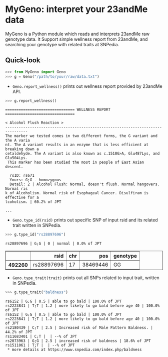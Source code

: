 # MyGeno: interpret your 23andMe data
MyGeno is a Python module which reads and interprets 23andMe raw genotype data. It Support simple wellness report from 23andMe, and searching your genotype with related traits at SNPedia.

## Quick-look
```python
>>> from MyGeno import Geno
>>> g = Geno("/path/to/your/raw/data.txt")
```

- `Geno.report_wellness()` prints out wellness report provided by 23andMe API.

```python
>>> g.report_wellness()
```
```
=============================== WELLNESS REPORT =============================== 

< Alcohol Flush Reaction >
--------------------------------------------------------------------------------
The marker we tested comes in two different forms, the G variant and the A varia
nt. The A variant results in an enzyme that is less efficient at breaking down a
cetaldehyde. The A variant is also known as c.1510G>A, Glu487Lys, and Glu504Lys.
 This marker has been studied the most in people of East Asian descent.

  rsID: rs671
  Yours: G;G - homozygous
  Detail: 2 | Alcohol Flush: Normal, doesn't flush. Normal hangovers. Normal ris
k of Alcoholism. Normal risk of Esophageal Cancer. Disulfiram is effective for a
lcoholism. | 60.2% of JPT

...
```

- `Geno.type_id(rsid)` prints out specific SNP of input rsid and its related trait written in SNPedia.

```python
>>> g.type_id("rs28897696")
```
```
rs28897696 | G;G | 0 | normal | 0.0% of JPT
```
<div>
<table border="1" class="dataframe">
<thead>
<tr style="text-align: right;">
<th></th>
<th>rsid</th>
<th>chr</th>
<th>pos</th>
<th>genotype</th>
</tr>
</thead>
<tbody>
<tr>
<th>492260</th>
<td>rs28897696</td>
<td>17</td>
<td>38469446</td>
<td>GG</td>
</tr>
</tbody>
</table>
</div>

- `Geno.type_trait(trait)` prints out all SNPs related to input trait, written in SNPedia.

```python
>>> g.type_trait("baldness")
```

```
rs6152 | G;G | 0.5 | able to go bald | 100.0% of JPT
rs2223841 | T;T | 1.2 | more likely to go bald before age 40 | 100.0% of JPT
rs6152 | G;G | 0.5 | able to go bald | 100.0% of JPT
rs2223841 | T;T | 1.2 | more likely to go bald before age 40 | 100.0% of JPT
rs2180439 | C;T | 2.5 | Increased risk of Male Pattern Baldness. | 44.2% of JPT
rs11683401 | C;T |  | --% of JPT
rs2073963 | G;G | 2.5 | increased risk of baldness | 18.6% of JPT
rs1511061 | T;T |  | --% of JPT
 * more details at https://www.snpedia.com/index.php/baldness
```